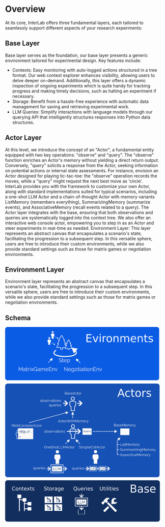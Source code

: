 # Overview


At its core, InterLab offers three fundamental layers, each tailored to seamlessly support different aspects of your research experiments:

## Base Layer

Base layer serves as the foundation, our base layer presents a generic environment tailored for experimental design. Key features include:

* Contexts: Easy monitoring with auto-logged actions structured in a tree format. Our web context explorer enhances visibility, allowing users to delve deeper on-demand. Additionally, this layer offers a dynamic inspection of ongoing experiments which is quite handy for tracking progress and making timely decisions, such as halting an experiment if necessary.
* Storage: Benefit from a hassle-free experience with automatic data management for saving and retrieving experimental work.
* LLM Queries: Simplify interactions with language models through our querying API that intelligently structures responses into Python data structures.


## Actor Layer
At this level, we introduce the concept of an "Actor", a fundamental entity equipped with two key operations: "observe" and "query".
The "observe" function enriches an Actor's memory without yielding a direct return output.
Conversely, "query" solicits a response from the Actor, seeking information on potential actions or internal state assessments.
For instance, envision an Actor designed for playing tic-tac-toe: the "observe" operation records the moves, while a "query" might request the next best move as 'circle'.
InterLab provides you with the framework to customize your own Actor, along with standard implementations suited for typical scenarios, including a one-shot LLM Actor and a chain-of-thought Actor with memory variants ListMemory (remembers everything), SummarizingMemory (summarize events), and AssociativeMemory (recall events related to a query).
The Actor layer integrates with the base, ensuring that both observations and queries are systematically logged into the context tree.
We also offer an interactive web console actor, empowering you to step in as an Actor and steer experiments in real-time as needed.
Environment Layer: This layer represents an abstract canvas that encapsulates a scenario's state, facilitating the progression to a subsequent step. In this versatile sphere, users are free to introduce their custom environments, while we also provide standard settings such as those for matrix games or negotiation environments.

## Environment Layer

Environment layer represents an abstract canvas that encapsulates a scenario's state, facilitating the progression to a subsequent step. In this versatile sphere, users are free to introduce their custom environments, while we also provide standard settings such as those for matrix games or negotiation environments.

## Schema

![Interlab layers](../assets/imgs/layers.png)